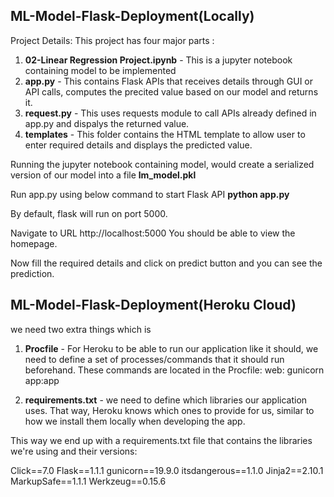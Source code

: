 ## ML-Model-Flask-Deployment(Locally)

Project Details:
This project has four major parts :

1) **02-Linear Regression Project.ipynb** - This is a jupyter notebook containing model to be implemented
2) **app.py** - This contains Flask APIs that receives details through GUI or API calls, computes the precited value based on our model and returns it.
3) **request.py** - This uses requests module to call APIs already defined in app.py and dispalys the returned value.
4) **templates** - This folder contains the HTML template to allow user to enter required details and displays the predicted value.

Running the jupyter notebook containing model, would create a serialized version of our model into a file **lm_model.pkl**

Run app.py using below command to start Flask API
**python app.py**

By default, flask will run on port 5000.

Navigate to URL http://localhost:5000
You should be able to view the homepage.

Now fill the required details and click on predict button and you can see the prediction.


## ML-Model-Flask-Deployment(Heroku Cloud)
we need two extra things which is 
1) **Procfile** - For Heroku to be able to run our application like it should, we need to define a set of processes/commands that it should run beforehand. These commands are        located in the Procfile:
     web: gunicorn app:app 

2) **requirements.txt** - we need to define which libraries our application uses. That way, Heroku knows which ones to provide for us, similar to how we install them locally          when developing the app.

This way we end up with a requirements.txt file that contains the libraries we're using and their versions:

Click==7.0
Flask==1.1.1
gunicorn==19.9.0
itsdangerous==1.1.0
Jinja2==2.10.1
MarkupSafe==1.1.1
Werkzeug==0.15.6
